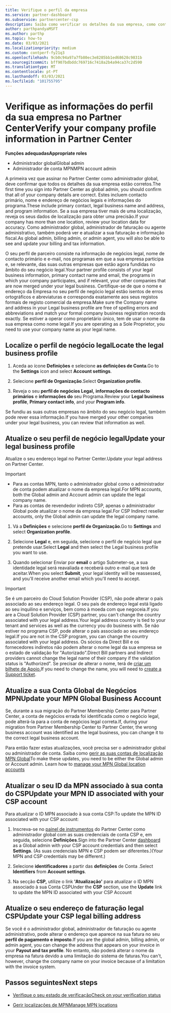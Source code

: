 ```yaml
---
title: Verifique o perfil da empresa
ms.service: partner-dashboard
ms.subservice: partnercenter-csp
description: Saiba como verificar os detalhes da sua empresa, como contacto primário, endereço e informações do programa. Também pode atualizar os seus endereços legais e de faturação.
author: parthpandyaMSFT
ms.author: parthp
ms.topic: how-to
ms.date: 03/03/2021
ms.localizationpriority: medium
ms.custom: contperf-fy21q3
ms.openlocfilehash: 9cb0c94a97a7fb80ec3e8285bb1ed68628c9831b
ms.sourcegitcommit: bff907bdbddc769716c7418a2b4a94ca37c2d590
ms.translationtype: MT
ms.contentlocale: pt-PT
ms.lasthandoff: 03/03/2021
ms.locfileid: "101755795"
---
```

# <a name="verify-your-company-profile-information-in-partner-center"></a><span data-ttu-id="35515-104">Verifique as informações do perfil da sua empresa no Partner Center</span><span class="sxs-lookup"><span data-stu-id="35515-104">Verify your company profile information in Partner Center</span></span>

<span data-ttu-id="35515-105">**Funções adequadas**</span><span class="sxs-lookup"><span data-stu-id="35515-105">**Appropriate roles**</span></span>

- <span data-ttu-id="35515-106">Administrador global</span><span class="sxs-lookup"><span data-stu-id="35515-106">Global admin</span></span>
- <span data-ttu-id="35515-107">Administrador de conta MPN</span><span class="sxs-lookup"><span data-stu-id="35515-107">MPN account admin</span></span>

<span data-ttu-id="35515-108">A primeira vez que assinar no Partner Center como administrador global, deve confirmar que todos os detalhes da sua empresa estão corretos.</span><span class="sxs-lookup"><span data-stu-id="35515-108">The first time you sign into Partner Center as global admin, you should confirm that all of your company details are correct.</span></span> <span data-ttu-id="35515-109">Estes incluem contacto primário, nome e endereço de negócios legais e informações do programa.</span><span class="sxs-lookup"><span data-stu-id="35515-109">These include primary contact, legal business name and address, and program information.</span></span> <span data-ttu-id="35515-110">Se a sua empresa tiver mais de uma localização, reveja os seus dados de localização para obter uma precisão.</span><span class="sxs-lookup"><span data-stu-id="35515-110">If your company has more than one location, review your location data for accuracy.</span></span> <span data-ttu-id="35515-111">Como administrador global, administrador de faturação ou agente administrativo, também poderá ver e atualizar a sua faturação e informação fiscal.</span><span class="sxs-lookup"><span data-stu-id="35515-111">As global admin, billing admin, or admin agent, you will also be able to see and update your billing and tax information.</span></span>

<span data-ttu-id="35515-112">O seu perfil de parceiro consiste na informação de negócios legal, nome de contacto primário e e-mail, nos programas em que a sua empresa participa e, se relevante, das suas outras empresas que estão agora fundidas no âmbito do seu negócio legal.</span><span class="sxs-lookup"><span data-stu-id="35515-112">Your partner profile consists of your legal business information, primary contact name and email, the programs in which your company participates, and if relevant, your other companies that are now merged under your legal business.</span></span> <span data-ttu-id="35515-113">Certifique-se de que o nome e endereço da Empresa no seu perfil de negócio legal estão isentos de erros ortográficos e abreviaturas e corresponda exatamente aos seus registos formais de registo comercial da empresa.</span><span class="sxs-lookup"><span data-stu-id="35515-113">Make sure the Company name and address in your Legal business profile are free of spelling errors and abbreviations and match your formal company business registration records exactly.</span></span> <span data-ttu-id="35515-114">Se estiver a operar como proprietário único, tem de usar o nome da sua empresa como nome legal.</span><span class="sxs-lookup"><span data-stu-id="35515-114">If you are operating as a Sole Proprietor, you need to use your company name as your legal name.</span></span>



## <a name="locate-the-legal-business-profile"></a><span data-ttu-id="35515-115">Localize o perfil de negócio legal</span><span class="sxs-lookup"><span data-stu-id="35515-115">Locate the legal business profile</span></span>

1. <span data-ttu-id="35515-116">Aceda ao ícone **Definições** e selecione **as definições de Conta**.</span><span class="sxs-lookup"><span data-stu-id="35515-116">Go to the **Settings** icon and select **Account settings**.</span></span>
 
1. <span data-ttu-id="35515-117">Selecione **perfil de Organização**.</span><span class="sxs-lookup"><span data-stu-id="35515-117">Select **Organization profile**.</span></span> 

2. <span data-ttu-id="35515-118">Reveja o seu **perfil de negócios Legal,** **informações de contacto primários** e **informações do** seu Programa.</span><span class="sxs-lookup"><span data-stu-id="35515-118">Review your **Legal business profile**, **Primary contact info**, and your **Program info**.</span></span>

<span data-ttu-id="35515-119">Se fundiu as suas outras empresas no âmbito do seu negócio legal, também pode rever essa informação.</span><span class="sxs-lookup"><span data-stu-id="35515-119">If you have merged your other companies under your legal business, you can review that information as well.</span></span> 

## <a name="update-your-legal-business-profile"></a><span data-ttu-id="35515-120">Atualize o seu perfil de negócio legal</span><span class="sxs-lookup"><span data-stu-id="35515-120">Update your legal business profile</span></span>

<span data-ttu-id="35515-121">Atualize o seu endereço legal no Partner Center.</span><span class="sxs-lookup"><span data-stu-id="35515-121">Update your legal address on Partner Center.</span></span>

>[!Important]
>- <span data-ttu-id="35515-122">Para as contas MPN, tanto o administrador global como o administrador de conta podem atualizar o nome da empresa legal.</span><span class="sxs-lookup"><span data-stu-id="35515-122">For MPN accounts, both the Global admin and Account admin can update the legal company name.</span></span>
>- <span data-ttu-id="35515-123">Para as contas de revendedor indireto CSP, apenas o administrador Global pode atualizar o nome da empresa legal.</span><span class="sxs-lookup"><span data-stu-id="35515-123">For CSP Indirect reseller accounts, only the Global admin can update the legal company name.</span></span> 

1. <span data-ttu-id="35515-124">Vá a **Definições** e selecione **perfil de Organização**.</span><span class="sxs-lookup"><span data-stu-id="35515-124">Go to **Settings** and select **Organization profile**.</span></span>

2. <span data-ttu-id="35515-125">Selecione **Legal**  e, em seguida, selecione o perfil de negócio legal que pretende usar.</span><span class="sxs-lookup"><span data-stu-id="35515-125">Select **Legal**  and then select the Legal business profile you want to use.</span></span>
 
1. <span data-ttu-id="35515-126">Quando selecionar Enviar por **email** o artigo Submeter-se, a sua identidade legal será reavaliada e receberá outro e-mail que terá de aceitar.</span><span class="sxs-lookup"><span data-stu-id="35515-126">When you select **Submit**, your legal identity will be reassessed, and you'll receive another email which you'll need to accept.</span></span>

>[!Important]
><span data-ttu-id="35515-127">Se é um parceiro do Cloud Solution Provider (CSP), não pode alterar o país associado ao seu endereço legal. O seu país de endereço legal está ligado ao seu inquilino e serviços, bem como à moeda com que negoceia.</span><span class="sxs-lookup"><span data-stu-id="35515-127">If you are a Cloud Solution Provider (CSP) partner, you can't change the country associated with your legal address.Your legal address country is tied to your tenant and services as well as the currency you do business with.</span></span> <span data-ttu-id="35515-128">Se não estiver no programa CSP, pode alterar o país associado ao seu endereço legal.</span><span class="sxs-lookup"><span data-stu-id="35515-128">If you are not in the CSP program, you can change the country associated with your legal address.</span></span> <span data-ttu-id="35515-129">Os sócios da Direct Bill e os fornecedores indiretos não podem alterar o nome legal da sua empresa se o estado de validação for "Autorizado".</span><span class="sxs-lookup"><span data-stu-id="35515-129">Direct Bill partners and Indirect providers cannot change the legal name of their company if the validation status is "Authorized".</span></span> <span data-ttu-id="35515-130">Se precisar de alterar o nome, terá de [criar um bilhete de Apoio.](https://partner.microsoft.com/dashboard/support/servicerequests/create?stage=2&topicid=eb74583c-61b3-2124-bffc-00920e0ae772)</span><span class="sxs-lookup"><span data-stu-id="35515-130">If you need to change the name, you will need to [create a Support ticket](https://partner.microsoft.com/dashboard/support/servicerequests/create?stage=2&topicid=eb74583c-61b3-2124-bffc-00920e0ae772).</span></span>



## <a name="update-your-mpn-global-business-account"></a><span data-ttu-id="35515-131">Atualize a sua Conta Global de Negócios MPN</span><span class="sxs-lookup"><span data-stu-id="35515-131">Update your MPN Global Business Account</span></span>

<span data-ttu-id="35515-132">Se, durante a sua migração do Partner Membership Center para Partner Center, a conta de negócios errada foi identificada como o negócio legal, pode alterá-la para a conta de negócios legal correta.</span><span class="sxs-lookup"><span data-stu-id="35515-132">If, during your migration from Partner Membership Center to Partner Center, the wrong business account was identified as the legal business, you can change it to the correct legal business account.</span></span>

<span data-ttu-id="35515-133">Para então fazer estas atualizações, você precisa ser o administrador global ou administrador de conta. Saiba como [gerir as suas contas de localização MPN Global](manage-locations.md)</span><span class="sxs-lookup"><span data-stu-id="35515-133">To make these updates, you need to be either the Global admin or Account admin. Learn how to [manage your MPN Global location accounts](manage-locations.md)</span></span>


## <a name="update-your-mpn-id-associated-with-your-csp-account"></a><span data-ttu-id="35515-134">Atualizar o seu ID da MPN associado à sua conta do CSP</span><span class="sxs-lookup"><span data-stu-id="35515-134">Update your MPN ID associated with your CSP account</span></span>

<span data-ttu-id="35515-135">Para atualizar o ID MPN associado à sua conta CSP:</span><span class="sxs-lookup"><span data-stu-id="35515-135">To update the MPN ID associated with your CSP account:</span></span>

1. <span data-ttu-id="35515-136">Inscreva-se no [painel de instrumentos](https://partner.microsoft.com/en-us/dashboard/home) do Partner Center como administrador global com as suas credenciais de conta CSP e, em seguida, selecione **Definições**.</span><span class="sxs-lookup"><span data-stu-id="35515-136">Sign into the Partner Center [dashboard](https://partner.microsoft.com/en-us/dashboard/home) as a Global admin with your CSP account credentials and then select **Settings**.</span></span> <span data-ttu-id="35515-137">(As suas credenciais MPN e CSP podem ser diferentes.)</span><span class="sxs-lookup"><span data-stu-id="35515-137">(Your MPN and CSP credentials may be different.)</span></span>
 
1. <span data-ttu-id="35515-138">Selecione **identificadores** a partir das **definições** de Conta .</span><span class="sxs-lookup"><span data-stu-id="35515-138">Select **Identifiers** from **Account settings**.</span></span>

1. <span data-ttu-id="35515-139">Na secção **CSP,** utilize o link **'Atualização'** para atualizar o ID MPN associado à sua Conta CSP</span><span class="sxs-lookup"><span data-stu-id="35515-139">Under the **CSP** section, use the **Update** link to update the MPN ID associated with your CSP Account</span></span> 


## <a name="update-your-csp-legal-billing-address"></a><span data-ttu-id="35515-140">Atualize o seu endereço de faturação legal CSP</span><span class="sxs-lookup"><span data-stu-id="35515-140">Update your CSP legal billing address</span></span>

<span data-ttu-id="35515-141">Se você é o administrador global, administrador de faturação ou agente administrativo, pode alterar o endereço que aparece na sua fatura no seu **perfil de pagamento e imposto**.</span><span class="sxs-lookup"><span data-stu-id="35515-141">If you are the global admin, billing admin, or admin agent, you can change the address that appears on your invoice in your **Payout and tax profile**.</span></span> <span data-ttu-id="35515-142">No entanto, não poderá alterar o nome da empresa na fatura devido a uma limitação do sistema de faturas.</span><span class="sxs-lookup"><span data-stu-id="35515-142">You can't, however, change the company name on your invoice because of a limitation with the invoice system.</span></span>



## <a name="next-steps"></a><span data-ttu-id="35515-143">Passos seguintes</span><span class="sxs-lookup"><span data-stu-id="35515-143">Next steps</span></span>

- [<span data-ttu-id="35515-144">Verifique o seu estado de verificação</span><span class="sxs-lookup"><span data-stu-id="35515-144">Check on your verification status</span></span>](verification-responses.md)

- [<span data-ttu-id="35515-145">Gerir localizações de MPN</span><span class="sxs-lookup"><span data-stu-id="35515-145">Manage MPN locations</span></span>](manage-locations.md)

